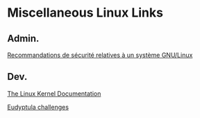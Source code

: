 # Miscellaneous Linux Links

## Admin.

<a href=https://www.ssi.gouv.fr/guide/recommandations-de-securite-relatives-a-un-systeme-gnulinux/>Recommandations de sécurité relatives à un système GNU/Linux</a>

## Dev.

<a href=https://www.kernel.org/doc/html/latest/>The Linux Kernel Documentation</a>

<a href=https://github.com/agelastic/eudyptula>Eudyptula challenges</a>
